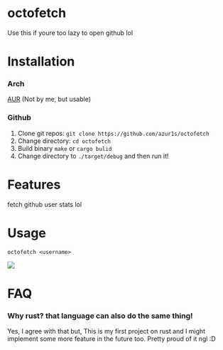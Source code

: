# octofetch

Use this if youre too lazy to open github lol

# Installation
### Arch
[AUR](https://aur.archlinux.org/packages/?O=0&K=octofetch) (Not by me, but usable)

### Github
1. Clone git repos: ```git clone https://github.com/azur1s/octofetch```
2. Change directory: ```cd octofetch```
3. Build binary ```make``` or ```cargo bulid```
4. Change directory to ```./target/debug``` and then run it!

# Features

fetch github user stats lol

# Usage
```octofetch <username>```

<img src=https://taku.n1ko23.moe/static/attachments/1635502055170-image.png>

# FAQ

### Why rust? that language can also do the same thing!

Yes, I agree with that but, This is my first project
on rust and I might implement some more feature in the
future too. Pretty proud of it ngl :D


